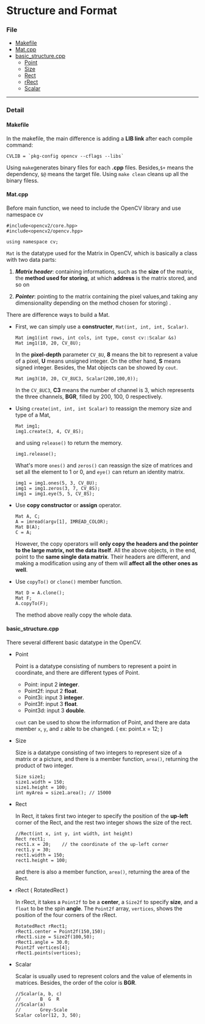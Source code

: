 <h1>Structure and Format</h1>

<h3>File</h3>

* [Makefile](#makefile)
* [Mat.cpp](#mat)
* [basic\_structure.cpp](#basic)
    * [Point](#point)
    * [Size](#size)
    * [Rect](#rect)
    * [rRect](#rrect)
    * [Scalar](#scalar)

* * *

<h3>Detail</h3>

<h4 id = "makefile">Makefile</h4>

In the makefile, the main difference is adding a **LIB link** after each compile command: 

    CVLIB = `pkg-config opencv --cflags --libs`

Using `make`generates binary files for each **.cpp** files. 
Besides,`$+` means the dependency, `$@` means the target file. 
Using `make clean` cleans up all the binary filess. 

<h4 id = "mat">Mat.cpp</h4>

Before main function, we need to include the OpenCV library and use namespace cv

    #include<opencv2/core.hpp>
    #include<opencv2/opencv.hpp>

    using namespace cv;

`Mat` is the datatype used for the Matrix in OpenCV, which is basically a class with two data parts: 

1. ***Matrix header***: containing informations,  such as the **size** of the matrix, 
the **method used for storing**, at which **address** is the matrix stored, and so on

2. ***Pointer***: pointing to the matrix containing the pixel values,and taking any dimensionality depending on the method chosen for storing) .

There are difference ways to build a Mat.

*   First, we can simply use a **constructer**, `Mat(int, int, int, Scalar)`.

        Mat img1(int rows, int cols, int type, const cv::Scalar &s)
        Mat img1(10, 20, CV_8U);

    In the **pixel-depth** parameter `CV_8U`, **8** means the bit to represent a value of a pixel, 
**U** means unsigned integer. On the other hand, **S** means signed integer.
Besides, the Mat objects can be showed by `cout`.

        Mat img3(10, 20, CV_8UC3, Scalar(200,100,0));
    
    In the `CV_8UC3`, **C3** means the number of channel is 3, which represents the three channels, **BGR**, filled by 200, 100, 0 respectively. 

*   Using `create(int, int, int Scalar)` to reassign the memory size and type of a Mat,

        Mat img1;
        img1.create(3, 4, CV_8S);

    and using `release()` to return the memory.
        
        img1.release();

    What's more `ones()` and `zeros()` can reassign the size of matrices and set all the element to 1 or 0,
    and `eye()` can return an identity matrix.

        img1 = img1.ones(5, 3, CV_8U);
        img1 = img1.zeros(3, 7, CV_8S);
        img1 = img1.eye(5, 5, CV_8S);
    
*   Use **copy constructor** or **assign** operator.

        Mat A, C;
        A = imread(argv[1], IMREAD_COLOR); 
        Mat B(A);
        C = A;  

    However, the copy operators will **only copy the headers and the pointer to the large matrix, not the data itself**. 
    All the above objects, in the end, point to the **same single data matrix**. 
    Their headers are different, and making a modification using any of them will **affect all the other ones as well**.
    
*   Use `copyTo()` or `clone()` member function.

        Mat D = A.clone(); 
        Mat F;
        A.copyTo(F);

    The method above really copy the whole data.

<h4 id = "basic">basic_structure.cpp</h4>

There several different basic datatype in the OpenCV.

*   <p id = "point" >Point</p>

    Point is a datatype consisting of numbers to represent a point in coordinate, and there are different types of Point.

    * Point: input 2 **integer**.
    * Point2f: input 2 **float**.
    * Point3i: input 3 **integer**.
    * Point3f: input 3 **float**.
    * Point3d: input 3 **double**.

    `cout` can be used to show the information of Point, and there are data member `x`, `y`, and `z` able to be changed. ( ex: point.x = 12; )

*   <p id = "size" >Size</p>

    Size is a datatype consisting of two integers to represent size of a matrix or a picture, and there is a member function, `area()`, returning the product of two integer.

        Size size1;
        size1.width = 150;
        size1.height = 100;
        int myArea = size1.area(); // 15000
    
*   <p id = "rect" >Rect</p>

    In Rect, it takes first two integer to specify the position of the **up-left** corner of the Rect,
    and the rest two integer shows the size of the rect.
    
        //Rect(int x, int y, int width, int height)
        Rect rect1;
        rect1.x = 20;    // the coordinate of the up-left corner
        rect1.y = 30;
        rect1.width = 150;
        rect1.height = 100;

    and there is also a member function, `area()`, returning the area of the Rect.

*   <p id = "rrect" >rRect ( RotatedRect )</p>

    In rRect, it takes a `Point2f` to be a **center**, a `Size2f` to specify **size**, and a `float` to be the spin **angle**.
    The `Point2f` array, `vertices`,  shows the position of the four corners of the rRect.

        RotatedRect rRect1; 
        rRect1.center = Point2f(150,150);
        rRect1.size = Size2f(100,50);
        rRect1.angle = 30.0;
        Point2f vertices[4];
        rRect1.points(vertices);

*   <p id = "scalar" >Scalar</p>

    Scalar is usually used to represent colors and the value of elements in matrices.
    Besides, the order of the color is **BGR**.
    
        //Scalar(a, b, c)
        //       B  G  R
        //Scalar(a)
        //       Grey-Scale
        Scalar color(12, 3, 50);

